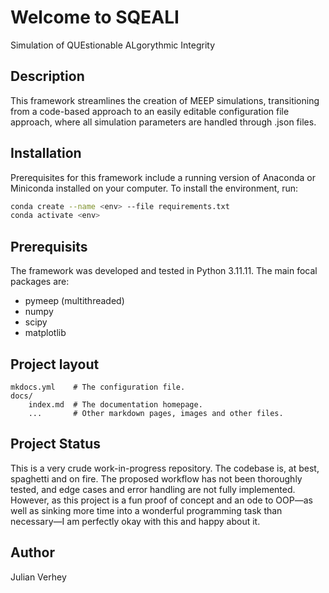 # Welcome to SQEALI

Simulation of QUEstionable ALgorythmic Integrity

## Description

This framework streamlines the creation of MEEP simulations, transitioning from a code-based approach to an easily editable configuration file approach, where all simulation parameters are handled through .json files.

## Installation

Prerequisites for this framework include a running version of Anaconda or Miniconda installed on your computer.
To install the environment, run:

```bash
conda create --name <env> --file requirements.txt
conda activate <env>
```

## Prerequisits

The framework was developed and tested in Python 3.11.11. The main focal packages are:

- pymeep (multithreaded)
- numpy
- scipy
- matplotlib

## Project layout

    mkdocs.yml    # The configuration file.
    docs/
        index.md  # The documentation homepage.
        ...       # Other markdown pages, images and other files.

## Project Status

This is a very crude work-in-progress repository. The codebase is, at best, spaghetti and on fire. The proposed workflow has not been thoroughly tested, and edge cases and error handling are not fully implemented. However, as this project is a fun proof of concept and an ode to OOP—as well as sinking more time into a wonderful programming task than necessary—I am perfectly okay with this and happy about it.

## Author 
Julian Verhey